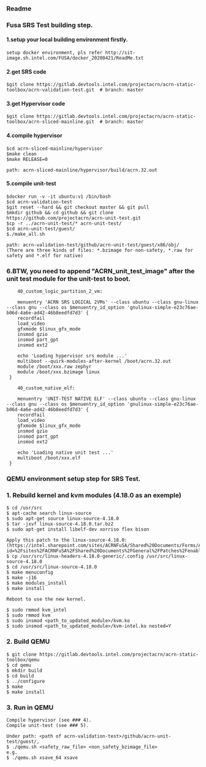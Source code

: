 ### Readme

### Fusa SRS Test building step.

#### 1.setup your local building environment firstly. 

    setup docker environment, pls refer http://sit-image.sh.intel.com/FUSA/docker_20200421/ReadMe.txt

#### 2.get SRS code 

    $git clone https://gitlab.devtools.intel.com/projectacrn/acrn-static-toolbox/acrn-validation-test.git  # branch: master

#### 3.get Hypervisor code

    $git clone https://gitlab.devtools.intel.com/projectacrn/acrn-static-toolbox/acrn-sliced-mainline.git  # branch: master

#### 4.compile hypervisor

    $cd acrn-sliced-mainline/hypervisor
    $make clean
    $make RELEASE=0

    path: acrn-sliced-mainline/hypervisor/build/acrn.32.out

#### 5.compile unit-test

    $docker run -v -it ubuntu:v1 /bin/bash
    $cd acrn-validation-test
    $git reset --hard && git checkout master && git pull
    $mkdir github && cd github && git clone https://github.com/projectacrn/acrn-unit-test.git
    $cp -r ../acrn-unit-test/* acrn-unit-test/
    $cd acrn-unit-test/guest/
    $./make_all.sh

    path: acrn-validation-test/github/acrn-unit-test/guest/x86/obj/
    (There are three kinds of files: *.bzimage for non-safety, *.raw for safety and *.elf for native)

### 6.BTW, you need to append "ACRN_unit_test_image" after the unit test module for the unit-test to boot.
```
    40_custom_logic_partition_2_vm:

    menuentry 'ACRN SRS LOGICAL 2VMs' --class ubuntu --class gnu-linux --class gnu --class os $menuentry_id_option 'gnulinux-simple-e23c76ae-b06d-4a6e-ad42-46b8eedfd7d3' {
    recordfail
    load_video
    gfxmode $linux_gfx_mode
    insmod gzio
    insmod part_gpt
    insmod ext2

    echo 'Loading hypervisor srs module ...'
    multiboot --quirk-modules-after-kernel /boot/acrn.32.out
    module /boot/xxx.raw zephyr
    module /boot/xxx.bzimage linux
 }

    40_custom_native_elf:

    menuentry 'UNIT-TEST NATIVE ELF' --class ubuntu --class gnu-linux --class gnu --class os $menuentry_id_option 'gnulinux-simple-e23c76ae-b06d-4a6e-ad42-46b8eedfd7d3' {
    recordfail
    load_video
    gfxmode $linux_gfx_mode
    insmod gzio
    insmod part_gpt
    insmod ext2

    echo 'Loading native unit test ...'
    multiboot /boot/xxx.elf
 }
 ```

### QEMU environment setup step for SRS Test.

### 1. Rebuild kernel and kvm modules (4.18.0 as an exemple)

    $ cd /usr/src
    $ apt-cache search linux-source
    $ sudo apt-get source linux-source-4.18.0
    $ tar -jxvf linux-source-4.18.0.tar.bz2
    $ sudo apt-get install libelf-dev xorriso flex bison

    Apply this patch to the linux-source-4.18.0: 
    (https://intel.sharepoint.com/sites/ACRNFuSA/Shared%20Documents/Forms/AllItems.aspx?id=%2Fsites%2FACRNFuSA%2FShared%20Documents%2FGeneral%2FPatches%2Fenable%5Finit%2Epatch&parent=%2Fsites%2FACRNFuSA%2FShared%20Documents%2FGeneral%2FPatches&p=true&originalPath=aHR0cHM6Ly9pbnRlbC5zaGFyZXBvaW50LmNvbS86dTovcy9BQ1JORnVTQS9FVkpHVVlEVnM1Rk9yTWtWSEEzUVVDa0JMVWRhT1hNTG5BUEJwT0tpbFo3alp3P3J0aW1lPVR4THZublg0MTBn)
    $ cp /usr/src/linux-headers-4.18.0-generic/.config /usr/src/linux-source-4.18.0
    $ cd /usr/src/linux-source-4.18.0
    $ make menuconfig
    $ make -j16
    $ make modules_install
    $ make install

    Reboot to use the new kernel.

    $ sudo rmmod kvm_intel
    $ sudo rmmod kvm
    $ sudo insmod <path_to_updated_module>/kvm.ko
    $ sudo insmod <path_to_updated_module>/kvm-intel.ko nested=Y

### 2. Build QEMU
    $ git clone https://gitlab.devtools.intel.com/projectacrn/acrn-static-toolbox/qemu
    $ cd qemu
    $ mkdir build
    $ cd build
    $ ../configure
    $ make
    $ make install

### 3. Run in QEMU
    
    Compile hypervisor (see ### 4).
    Compile unit-test (see ### 5).

    Under path: <path of acrn-validation-test>/github/acrn-unit-test/guest/, 
    $ ./qemu.sh <safety_raw_file> <non_safety_bzimage_file>
    e.g.
    $ ./qemu.sh xsave_64 xsave

